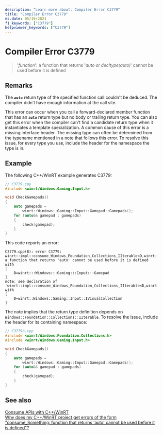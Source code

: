 ```yaml
---
description: "Learn more about: Compiler Error C3779"
title: "Compiler Error C3779"
ms.date: 05/19/2021
f1_keywords: ["C3779"]
helpviewer_keywords: ["C3779"]
---
```

# Compiler Error C3779

> '*function*': a function that returns '*auto or decltype(auto)*' cannot be used before it is defined

## Remarks

The **`auto`** return type of the specified function call couldn't be deduced. The compiler didn't have enough information at the call site.

This error can occur when you call a forward-declared member function that has an **`auto`** return type but no body or trailing return type. You can also get this error when the compiler can't find a candidate return type when it instantiates a template specialization. A common cause of this error is a missing interface header. The missing type can often be determined from the typename mentioned in a note that follows this error. To resolve this issue, for every type you use, include the header for the namespace the type is in.

## Example

The following C++/WinRT example generates C3779:

```cpp
// C3779.cpp
#include <winrt/Windows.Gaming.Input.h>

void CheckGamepads()
{
    auto gamepads =
        winrt::Windows::Gaming::Input::Gamepad::Gamepads();
    for (auto&& gamepad : gamepads)
    {
        check(gamepad);
    }
}
```

This code reports an error:

```Console
C3779.cpp(8): error C3779: winrt::impl::consume_Windows_Foundation_Collections_IIterable<D,winrt::Windows::Gaming::Input::Gamepad>::First': a function that returns 'auto' cannot be used before it is defined
with
[
    D=winrt:::Windows:::Gaming:::Input:::Gamepad
]
note: see declaration of 'winrt::impl::consume_Windows_Foundation_Collections_IIterable<D,winrt::Windows::Gaming::Input::Gamepad>::First'
with
[
    D=winrt::Windows::Gaming::Input::IVisualCollection
]
```

The note implies that the return type definition depends on `Windows::Foundation::Collections::IIterable`. To resolve the issue, include the header for its containing namespace:

```cpp
// C3779b.cpp
#include <winrt/Windows.Foundation.Collections.h>
#include <winrt/Windows.Gaming.Input.h>

void CheckGamepads()
{
    auto gamepads =
        winrt::Windows::Gaming::Input::Gamepad::Gamepads();
    for (auto&& gamepad : gamepads)
    {
        check(gamepad);
    }
}
```

## See also

[Consume APIs with C++/WinRT](/windows/uwp/cpp-and-winrt-apis/consume-apis)\
[Why does my C++/WinRT project get errors of the form "consume_Something: function that returns 'auto' cannot be used before it is defined"?](https://devblogs.microsoft.com/oldnewthing/20190530-00/?p=102529)
